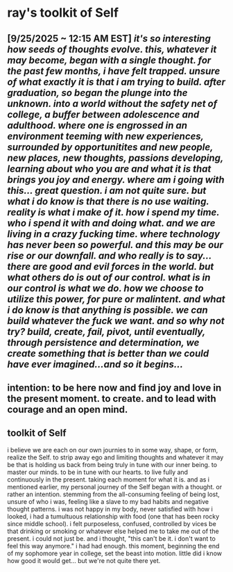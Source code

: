 # ray's toolkit of Self
[9/25/2025 ~ 12:15 AM EST]
_it's so interesting how seeds of thoughts evolve. this, whatever it may become, began with a single thought. for the past few months, i have felt trapped. unsure of what exactly it is that i am trying to build. after graduation, so began the plunge into the unknown. into a world without the safety net of college, a buffer between adolescence and adulthood. where one is engrossed in an environment teeming with new experiences, surrounded by opportunitites and new people, new places, new thoughts, passions developing, learning about who you are and what it is that brings you joy and energy. where am i going with this... great question. i am not quite sure. but what i do know is that there is no use waiting. reality is what i make of it. how i spend my time. who i spend it with and doing what. and we are living in a crazy fucking time. where technology has never been so powerful. and this may be our rise or our downfall. and who really is to say... there are good and evil forces in the world. but what others do is out of our control. what is in our control is what we do. how we choose to utilize this power, for pure or malintent. and what i do know is that anything is possible. we can build whatever the fuck we want. and so why not try? build, create, fail, pivot, until eventually, through persistence and determination, we create something that is better than we could have ever imagined...and so it begins..._
---
**intention**: to be here now and find joy and love in the present moment. to create. and to lead with courage and an open mind.  
---
## toolkit of Self
i believe we are each on our own journies to in some way, shape, or form, realize the Self. to strip away ego and limiting thoughts and whatever it may be that is holding us back from being truly in tune with our inner being. to master our minds. to be in tune with our hearts. to live fully and continuously in the present. taking each moment for what it is. and as i mentioned earlier, my personal journey of the Self began with a thought. or rather an intention. stemming from the all-consuming feeling of being lost, unsure of who i was, feeling like a slave to my bad habits and negative thought patterns. i was not happy in my body, never satisfied with how i looked, i had a tumultuous relationship with food (one that has been rocky since middle school). i felt purposeless, confused, controlled by vices be that drinking or smoking or whatever else helped me to take me out of the present. i could not just be. and i thought, "this can't be it. i don't want to feel this way anymore." i had had enough. this moment, beginning the end of my sophomore year in college, set the beast into motion. little did i know how good it would get... but we're not quite there yet.
